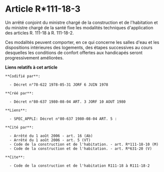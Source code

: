 # Article R*111-18-3

Un arrêté conjoint du ministre chargé de la construction et de l'habitation et du ministre chargé de la santé fixe les
modalités techniques d'application des articles R. 111-18 à R. 111-18-2.

Ces modalités peuvent comporter, en ce qui concerne les salles d'eau et les dispositions intérieures des logements, des
étapes successives au cours desquelles les conditions de confort offertes aux handicapés seront progressivement améliorées.

**Liens relatifs à cet article**

	**Codifié par**:

	  - Décret n°78-622 1978-05-31 JORF 6 JUIN 1978

	**Créé par**:

	  - Décret n°80-637 1980-08-04 ART. 3 JORF 10 AOUT 1980

	**Liens**:

	  - SPEC_APPLI: Décret n°80-637 1980-08-04 ART. 5 :

	**Cité par**:

	  - Arrêté du 1 août 2006 - art. 16 (Ab)
	  - Arrêté du 1 août 2006 - art. 5 (VT)
	  - Code de la construction et de l'habitation. - art. R*111-18-10 (M)
	  - Code de la construction et de l'habitation. - art. R*631-20 (V)

	**Cite**:

	  - Code de la construction et de l'habitation R111-18 à R111-18-2
